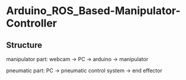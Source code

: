 # Arduino_ROS_Based-Manipulator-Controller
## Structure
manipulator part: webcam -> PC -> arduino -> manipulator

pneumatic part: PC -> pneumatic control system -> end effector
